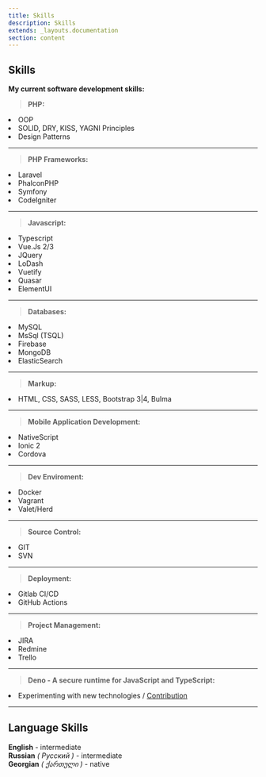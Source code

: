 ```yaml
---
title: Skills
description: Skills
extends: _layouts.documentation
section: content
---
```


Skills
---
**My current software development skills:**



> **PHP:**
  <li>OOP</li>
  <li>SOLID, DRY, KISS, YAGNI Principles</li>
  <li>Design Patterns</li>
<hr/>

> **PHP Frameworks:**
  <li>Laravel</li>
  <li>PhalconPHP</li>
  <li>Symfony</li>
  <li>CodeIgniter</li>
<hr/>

> **Javascript:**
  <li>Typescript</li>
  <li>Vue.Js 2/3</li>
  <li>JQuery</li>
  <li>LoDash</li>
  <li>Vuetify</li>
  <li>Quasar</li>
  <li>ElementUI</li>
<hr/>

> **Databases:**
  <li>MySQL</li>
  <li>MsSql (TSQL)</li>
  <li>Firebase</li>
  <li>MongoDB</li>
  <li>ElasticSearch</li>

<hr/>

> **Markup:**
  <li>HTML, CSS, SASS, LESS, Bootstrap 3|4, Bulma
<hr/>

> **Mobile Application Development:**
  <li>NativeScript</li>
  <li>Ionic 2</li>
  <li>Cordova</li>
<hr/>

> **Dev Enviroment:**
  <li>Docker</li>
  <li>Vagrant</li>
  <li>Valet/Herd</li>
<hr/>

> **Source Control:**
  <li>GIT</li>
  <li>SVN</li>
<hr/>


> **Deployment:**
  <li>Gitlab CI/CD</li>
  <li>GitHub Actions</li>
<hr/>


> **Project Management:**
  <li>JIRA</li>
  <li>Redmine</li>
  <li>Trello</li>
<hr/>

> **Deno - A secure runtime for JavaScript and TypeScript:**
  <li> Experimenting with new technologies / <a href="https://github.com/uchm4n/crony" target="_blank">Contribution</a></li>
<hr/>

Language Skills
---

**English** - intermediate     
**Russian**  _( Русский )_ - intermediate                
**Georgian**  _( ქართული )_ - native    